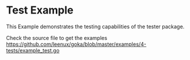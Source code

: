 # Test Example

This Example demonstrates the testing capabilities of the tester package.

Check the source file to get the examples
https://github.com/leenux/goka/blob/master/examples/4-tests/example_test.go
